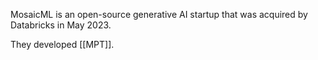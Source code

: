 MosaicML is an open-source generative AI startup that was acquired by Databricks in May 2023.

They developed [[MPT]].